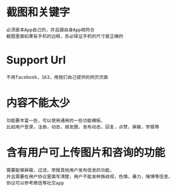 # 截图和关键字

	必须是本App自己的，并且跟自身App相符合
	截图里面如果有手机的边框，务必保证手机的尺寸是正确的

# Support Url

	不用facebook，163，用我们自己提供的网页页面

# 内容不能太少

	功能要丰富一些，可以使用通用的一些功能模板，
	比如用户登录，注册，动态，朋友圈，发布动态，回复，点赞，屏蔽，举报等


# 含有用户可上传图片和咨询的功能

	需要能够屏蔽，过滤，举报其他用户发布信息的功能，
	并且需要在用户协议里面写清楚，用户不能发种族歧视，色情，暴力，赌博等信息，
	协议可以参考微信等社交app

#  